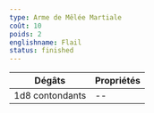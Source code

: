 ```yaml
---
type: Arme de Mêlée Martiale
coût: 10
poids: 2
englishname: Flail
status: finished
---
```


| Dégâts          | Propriétés |
| --------------- | ---------- |
| 1d8 contondants | --         |
